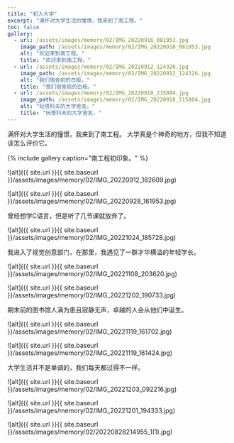 ```yaml
---
title: "初入大学"
excerpt: "满怀对大学生活的憧憬，我来到了南工程。"
toc: false
gallery:
  - url: /assets/images/memory/02/IMG_20220916_081953.jpg
    image_path: /assets/images/memory/02/IMG_20220916_081953.jpg
    alt: "欢迎来到南工程。"
    title: "欢迎来到南工程。"
  - url: /assets/images/memory/02/IMG_20220912_124326.jpg
    image_path: /assets/images/memory/02/IMG_20220912_124326.jpg
    alt: "我们宿舍前的白板。"
    title: "我们宿舍前的白板。"
  - url: /assets/images/memory/02/IMG_20220918_215804.jpg
    image_path: /assets/images/memory/02/IMG_20220918_215804.jpg
    alt: "玩塔科夫的大学舍友。"
    title: "玩塔科夫的大学舍友。"
---
```


满怀对大学生活的憧憬，我来到了南工程。
大学真是个神奇的地方，但我不知道该怎么评价它。

{% include gallery caption="南工程初印象。" %}

![alt]({{ site.url }}{{ site.baseurl }}/assets/images/memory/02/IMG_20220912_182609.jpg)

![alt]({{ site.url }}{{ site.baseurl }}/assets/images/memory/02/IMG_20220928_161953.jpg)

曾经想学C语言，但是听了几节课就放弃了。

![alt]({{ site.url }}{{ site.baseurl }}/assets/images/memory/02/IMG_20221024_185728.jpg)

我进入了视觉创意部门，在那里，我遇见了一群才华横溢的年轻学长。

![alt]({{ site.url }}{{ site.baseurl }}/assets/images/memory/02/IMG_20221108_203620.jpg)

![alt]({{ site.url }}{{ site.baseurl }}/assets/images/memory/02/IMG_20221202_190733.jpg)

期末前的图书馆人满为患且寂静无声，卓越的人会从他们中诞生。

![alt]({{ site.url }}{{ site.baseurl }}/assets/images/memory/02/IMG_20221119_161702.jpg)

![alt]({{ site.url }}{{ site.baseurl }}/assets/images/memory/02/IMG_20221119_161424.jpg)

大学生活并不是单调的，我们每天都过得不一样。

![alt]({{ site.url }}{{ site.baseurl }}/assets/images/memory/02/IMG_20221203_092216.jpg)

![alt]({{ site.url }}{{ site.baseurl }}/assets/images/memory/02/IMG_20221201_194333.jpg)

![alt]({{ site.url }}{{ site.baseurl }}/assets/images/memory/02/20220828214955_1(1).jpg)

